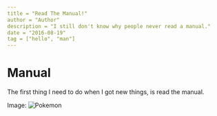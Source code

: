 ```yaml
---
title = "Read The Manual!"
author = "Author"
description = "I still don't know why people never read a manual."
date = "2016-08-19"
tag = ["hello", "man"]
---
```

# Manual

The first thing I need to do when I got new things, is read the manual.

Image:
![Pokemon](https://s.kaskus.id/images/2016/05/15/3728601_20160515105316.png)
